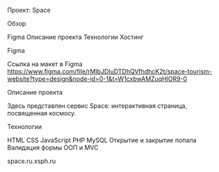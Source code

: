 Проект: Space

Обзор

Figma
Описание проекта
Технологии
Хостинг

Figma

Ссылка на макет в Figma https://www.figma.com/file/rMlbJDIuDTDhQVfhdhcK2t/space-tourism-website?type=design&node-id=0-1&t=W1cxbwAMZuqHlOR9-0

Описание проекта

Здесь представлен сервис Space: интерактивная страница, посвященная космосу.

Технологии

HTML
CSS
JavaScript
PHP
MySQL
Открытие и закрытие попапа
Валидация формы
ООП и MVC

space.ru.xsph.ru